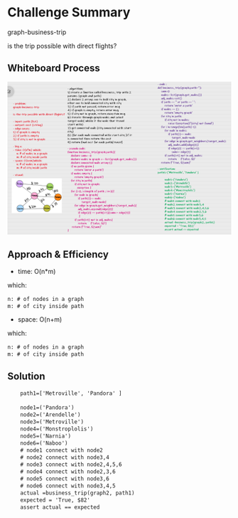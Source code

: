 # Challenge Summary
graph-business-trip

is the trip possible with direct flights?
## Whiteboard Process
![whiteboard](cha.37.PNG)

## Approach & Efficiency
- time: O(n*m) 

which:

    n: # of nodes in a graph
    m: # of city inside path

- space: O(n+m)

which: 

    n: # of nodes in a graph
    m: # of city inside path 

## Solution

        path1=['Metroville', 'Pandora' ]

        node1=('Pandora')
        node2=('Arendelle')
        node3=('Metroville')
        node4=('Monstroplolis')
        node5=('Narnia')
        node6=('Naboo')
        # node1 connect with node2
        # node2 connect with node3,4
        # node3 connect with node2,4,5,6
        # node4 connect with node2,3,6
        # node5 connect with node3,6
        # node6 connect with node3,4,5
        actual =business_trip(graph2, path1)
        expected = 'True, $82'
        assert actual == expected